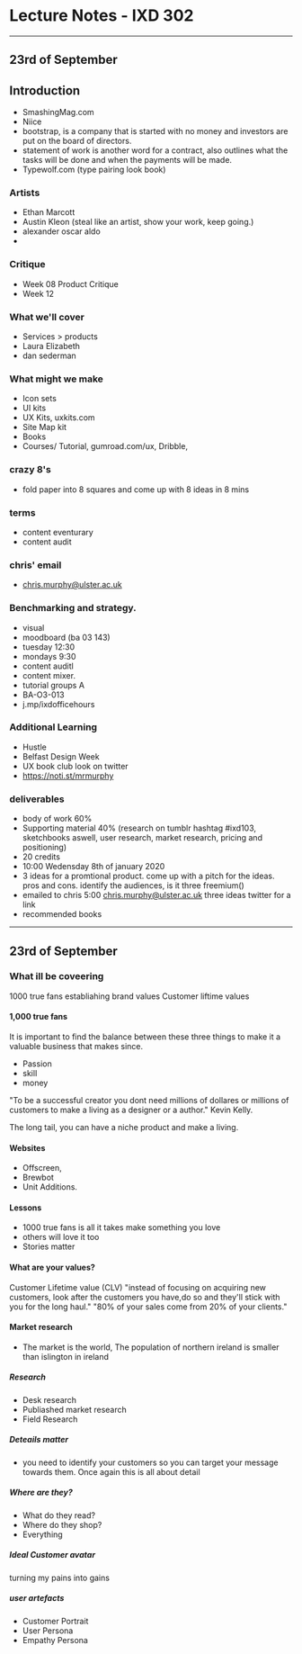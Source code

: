 # Lecture Notes - IXD 302

___

## 23rd of September

## Introduction 

- SmashingMag.com
- Niice 
- bootstrap, is a company that is started with no money and investors are put on the board of directors.
- statement of work is another word for a contract, also outlines what the tasks will be done and when the payments will be made. 
- Typewolf.com (type pairing look book)

### Artists
- Ethan Marcott
- Austin Kleon (steal like an artist, show your work, keep going.)
- alexander oscar aldo
- 

### Critique 
- Week 08 Product Critique
- Week 12 

### What we'll cover 
- Services > products
- Laura Elizabeth
- dan sederman

### What might we make
- Icon sets
- UI kits
- UX Kits, uxkits.com
- Site Map kit
- Books
- Courses/ Tutorial, gumroad.com/ux, Dribble, 

### crazy 8's 
- fold paper into 8 squares and come up with 8 ideas in 8 mins

### terms
- content eventurary 
- content audit

### chris' email
- chris.murphy@ulster.ac.uk

### Benchmarking and strategy.
- visual 
- moodboard (ba 03 143)
- tuesday 12:30 
- mondays 9:30
- content auditl
- content mixer.
- tutorial groups A 
- BA-O3-013
- j.mp/ixdofficehours

### Additional Learning 
- Hustle
- Belfast Design Week 
- UX book club look on twitter
- https://noti.st/mrmurphy

### deliverables
- body of work 60%
- Supporting material 40% (research on tumblr hashtag #ixd103, sketchbooks aswell, user research, market research, pricing and positioning)
- 20 credits
- 10\:00 Wedensday 8th of january 2020
- 3 ideas for a promtional product. come up with a pitch for the ideas. pros and cons. identify the audiences, is it three freemium()
- emailed to chris 5:00 chris.murphy@ulster.ac.uk three ideas twitter for a link
- recommended books

---

## 23rd of September

### What ill be coveering 

1000 true fans 
establiahing brand values
Customer liftime values

#### 1,000 true fans

It is important to find the balance between these three things to make it a valuable business that makes since.

- Passion
- skill 
- money

"To be a successful creator you dont need millions of dollares or millions of customers to make a living as a designer or a author." Kevin Kelly.

The long tail, you can have a niche product and make a living.

#### Websites
- Offscreen, 
- Brewbot 
- Unit Additions.
 
#### Lessons 
 - 1000 true fans is all it takes make something you love
 - others will love it too 
 - Stories matter

#### What are your values?

Customer Lifetime value (CLV)
"instead of focusing on acquiring new customers, look after the customers you have,do so and they'll stick with you for the long haul." 
"80% of your sales come from 20% of your clients."

#### Market research
- The market is the world, The population of northern ireland is smaller than islington in ireland 

##### Research

- Desk research
- Publiashed market research 
- Field Research 

##### Deteails matter 
- you need to identify your customers so you can target your message towards them. Once again this is all about 
detail 

##### Where are they?
- What do they read? 
- Where do they shop?
- Everything 

##### Ideal Customer avatar 
turning my pains into gains

##### user artefacts 
- Customer Portrait
- User Persona 
- Empathy Persona 



